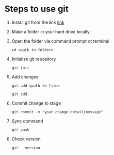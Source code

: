 # Steps to use git

1. Install git from the link [link](https://gitforwindows.org/)

2. Make a folder in your hard drive locally.
3. Open the folder via command prompt ot terminal
   ``` git 
   cd <path to folder>
   ```
4. Initialize git repository
   ``` 
   git init 
   ```
5. Add changes
   ```
   git add <path to file>
   ```
   ```
   git add.
   ```
6. Commit change to stage
   ```
   git commit -m "your change detail/message"
   ```
7. Sync command
   ```
   git push 
    ```
8. Check version
   ```
   git --version
   ```
